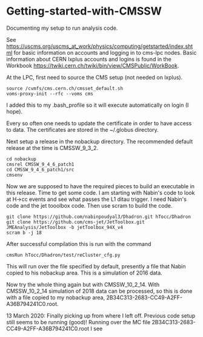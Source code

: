 # Getting-started-with-CMSSW
Documenting my setup to run analysis code.

See https://uscms.org/uscms_at_work/physics/computing/getstarted/index.shtml for basic information on accounts and logging in to cms-lpc nodes.  Basic information about CERN lxplus accounts and logins is found in the Workbook https://twiki.cern.ch/twiki/bin/view/CMSPublic/WorkBook.

At the LPC, first need to source the CMS setup (not needed on lxplus).  
```
source /cvmfs/cms.cern.ch/cmsset_default.sh
voms-proxy-init --rfc --voms cms
```
I added this to my .bash_profile so it will execute automatically on login (I hope).

Every so often one needs to update the certificate in order to have access to data.  The certificates are stored in the ~/.globus directory.

Next setup a release in the nobackup directory.  The recommended default release at the time is CMSSW_9_3_2.
```
cd nobackup
cmsrel CMSSW_9_4_6_patch1
cd CMSSW_9_4_6_patch1/src
cmsenv
```
Now we are supposed to have the required pieces to build an executable in this release.  Time to get some code.
I am starting with Nabin's code to look at H->cc events and see what passes the L1 ditau trigger.  I need Nabin's code and the jet tooolbox code.  Then use scram to build the code.
```
git clone https://github.com/nabinpoudyal3/Dhadron.git hTocc/Dhadron
git clone https://github.com/cms-jet/JetToolbox.git JMEAnalysis/JetToolbox -b jetToolbox_94X_v4
scram b -j 18
```
After successful compilation this is run with the command
```
cmsRun hTocc/Dhadron/test/reCluster_cfg.py
```
This will run over the file specified by default, presently a file that Nabin copied to his nobackup area.  This is a simulation of 2016 data.

Now try the whole thing again but with CMSSW_10_2_14.
With CMSSW_10_2_14 simulation of 2018 data can be processed, so this is done with a file copied to my nobackup area, 2B34C313-2683-CC49-A2FF-A36B794241C0.root.

13 March 2020:  Finally picking up from where I left off.
Previous code setup still seems to be running (good)!
Running over the MC file 2B34C313-2683-CC49-A2FF-A36B794241C0.root I see 
